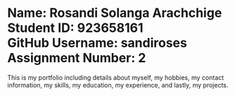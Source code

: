 <!DOCTYPE html>
<html lang="en">
<head>
    <meta charset="UTF-8">
    <meta name="viewport" content="width=device-width, initial-scale=1.0">
    
</head>
<body>
    <h1>Name: Rosandi Solanga Arachchige <br>
        Student ID: 923658161 <br>
        GitHub Username: sandiroses <br>
        Assignment Number: 2</h1>
    <p>This is my portfolio including details about myself, my hobbies, my contact information, my skills, my education, my experience, and lastly, my projects.  </p>
</body>
</html>